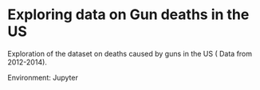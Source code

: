 # Exploring data on Gun deaths in the US
Exploration of the dataset on deaths caused by guns in the US ( Data from 2012-2014).

Environment: Jupyter
